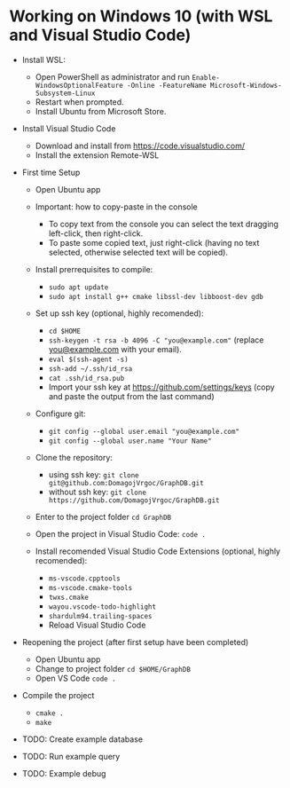 # Working on Windows 10 (with WSL and Visual Studio Code)
- Install WSL:
    - Open PowerShell as administrator and run `Enable-WindowsOptionalFeature -Online -FeatureName Microsoft-Windows-Subsystem-Linux`
    - Restart when prompted.
    - Install Ubuntu from Microsoft Store.
- Install Visual Studio Code
    - Download and install from https://code.visualstudio.com/
    - Install the extension Remote-WSL
- First time Setup
    - Open Ubuntu app
    - Important: how to copy-paste in the console 
        - To copy text from the console you can select the text dragging left-click, then right-click.
        - To paste some copied text, just right-click (having no text selected, otherwise selected text will be copied).
    - Install prerrequisites to compile:
        - `sudo apt update`
        - `sudo apt install g++ cmake libssl-dev libboost-dev gdb`
    - Set up ssh key (optional, highly recomended):
        - `cd $HOME`
        - `ssh-keygen -t rsa -b 4096 -C "you@example.com"` (replace you@example.com with your email).
        - `eval $(ssh-agent -s)`
        - `ssh-add ~/.ssh/id_rsa`
        - `cat .ssh/id_rsa.pub`
        - Import your ssh key at https://github.com/settings/keys (copy and paste the output from the last command)
    - Configure git:
        - `git config --global user.email "you@example.com"`
    	- `git config --global user.name "Your Name"`

    - Clone the repository:
        - using ssh key: `git clone git@github.com:DomagojVrgoc/GraphDB.git`
        - without ssh key: `git clone https://github.com/DomagojVrgoc/GraphDB.git`
    - Enter to the project folder `cd GraphDB`
    - Open the project in Visual Studio Code: `code .`
    - Install recomended Visual Studio Code Extensions (optional, highly recomended):
        - `ms-vscode.cpptools`
        - `ms-vscode.cmake-tools`
        - `twxs.cmake`
        - `wayou.vscode-todo-highlight`
        - `shardulm94.trailing-spaces`
        - Reload Visual Studio Code

- Reopening the project (after first setup have been completed)
    - Open Ubuntu app
    - Change to project folder `cd $HOME/GraphDB`
    - Open VS Code `code .`

- Compile the project
    - `cmake .`
    - `make`

- TODO: Create example database
- TODO: Run example query
- TODO: Example debug
